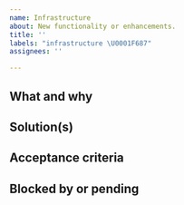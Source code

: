 ```yaml
---
name: Infrastructure
about: New functionality or enhancements.
title: ''
labels: "infrastructure \U0001F687"
assignees: ''

---
```


## What and why

## Solution(s)

## Acceptance criteria

## Blocked by or pending
